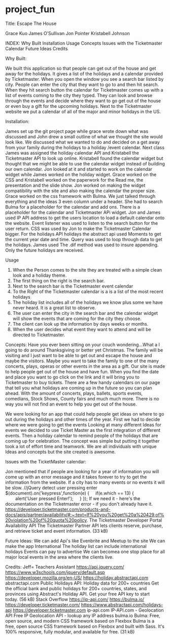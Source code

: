 # project_fun
Title: Escape The House

Grace Kuo
James O’Sullivan
Jon Pointer
Kristabell Johnson

INDEX:
Why Built
Installation
Usage
Concepts
Issues with the Ticketmaster Calendar
Future Ideas
Credits



Why Built:

We built this application so that people can get out of the house and get away for the holidays. It gives a list of the holidays and a calendar provided by Ticketmaster.  When you open the window you see a search bar listed by city. People can enter the city that they want to go to and then hit search. When they hit search button the calendar for Ticketmaster comes up with a list of events coming to the city they typed. They can look and browse through the events and decide where they want to go get out of the house or even buy a gift for the upcoming holidays.  Next to the Ticketmaster website we put a calendar of all of the major and minor  holidays in the US. 

Installation:

James set up the git project page while grace wrote down what was discussed and John drew a small outline of what we thought the site would look like. We discussed what we wanted to do and decided on a get away from your family during the holidays to a holiday /event calendar.  Next class James was assigned the holiday calendar API and Kristabell the Ticketmaster API to look up online. Kristabell found the calendar widget but thought that we might be able to use the calendar widget instead of building our own calendar. Jon looked at it and started to work on the calendar widget while James worked on the holiday widget. Grace worked on the CSS and Kristabell worked on the paperwork for the Read me, the presentation and the slide show. Jon worked on making the widget compatibility with the site and also making the calendar the proper size.  Grace worked on the css framework with Bulma. We just talked through everything and the ideas 3 even column under a header.  She had to search Bulma for a placeholder for the calendar and add ons. There is a placeholder for the calendar and  Ticketmaster APi widget. Jon and James used IP API address to get the users location to load a default calendar onto the website. Event listener was used to listen to the search button for the user return.  CSS was used by Jon to make the Ticketmaster Calendar bigger.  For the holidays API holidays the abstract api used Moments to get the current year date and time. Query  was used to loop through data to get the holidays. James used The .dif method was used to insure appending. Only the future holidays are received. 

Usage
1. When the Person comes to the site they are treated with a simple clean look and a holiday theme. 
2. The first thing on the right is the search bar.
3.  Next to the search bar is the Ticketmaster event calendar
4. To the Right of the Ticketmaster calendar is a is a list of the most recent holidays
5. The holiday list includes all of the holidays we know plus some we have never heard. It is a great list to observe.
6. The user can enter the city in the search bar and the calendar widget will show the events that are coming for the city they choose. 
7. The client can look up the information by days weeks or months. 
8. When the user decides what event they want to attend and will be directed to Ticketmaster. 

Concepts:
Have you ever been sitting on your couch wondering…What a I going to do around Thanksgiving or better yet Christmas. The family will be visiting and I just want to be able to get out and escape the house and maybe the visitors. Maybe you want to take the family to one of the many concerts, plays, operas or other events in the area as a gift. Our site is made to help people get out of the house and have fun.  When you find the date and place you want to go click on the link and it will bring you to Ticketmaster to buy tickets.  There are a few handy calendars on our page that tell you what holidays are coming up in the future so you can plan ahead.  With the amount of concerts, plays, ballets, sports events, comedians, Stock Shows, County fairs and much much more. There is no way you will not find an event to help you  get out of the house.

We were looking for an app that could help people get ideas on where to go out during the holidays and other times of the year. First we had to decide where we were going to get the events Looking at many different Ideas for events we decided to use Ticket Master as the first integration of different events. Then a holiday calendar to remind people of the holidays that are coming up for celebration. The concept was simple but putting it together took a lot of effort time and teamwork. We are all individuals with unique Ideas and concepts but the site created is awesome.  

Issues with the TicketMaster calendar:

Jon mentioned that if people are looking for a year of information you will come up with an error message and it takes forever to try to get the information from the website. If a city has to many events  or no events it will be slow. 
//jQuery detect user pressing enter
$(document).on('keypress',function(e) {
    if(e.which == 13) {
        alert('User pressed Enter!');
    }
});
If we need it - here's the documentation on the Ticketmaster error - if you don't already have it.
https://developer.ticketmaster.com/products-and-docs/apis/partner/availability/#:~:text=If%20you%20get%20a%20429,of%20violation%20of%20quota%20policy.
The Ticketmaster Developer Portal
Availability API
The Ticketmaster Partner API lets clients reserve, purchase, and retrieve ticket and event information. (33 kB)

Future Ideas:
We can add Api's like Evenbrite and Meetup to the site
We can make the app International
The holiday list can include international holidays
Events can pay to advertise
We can becomea one stop place for all major local events in the area where the clients live. 



Credits:
Jeff= Teachers Assistant
https://api.jquery.com/
https://www.w3schools.com/jquery/default.asp
https://developer.mozilla.org/en-US/
https://holiday.abstractapi.com
abstractapi.com
Public Holidays API: Holiday data for 200+ countries
Get the official bank and public holidays for 200+ countries, states, and provinces using Abstract's Holiday API. Get your free API key to start today. (56 kB)
    Stack Overflow
    https://ip-api.com/
    https://bulma.io/
    https://developer.ticketmaster.com/
    https://www.abstractapi.com/holidays-api
    https://developer.ticketmaster.com
ip-api.com
IP-API.com - Geolocation API
Free IP Geolocation API - lookup any IP address
bulma.io
Bulma: Free, open source, and modern CSS framework based on Flexbox
Bulma is a free, open source CSS framework based on Flexbox and built with Sass. It's 100% responsive, fully modular, and available for free. (31 kB)







